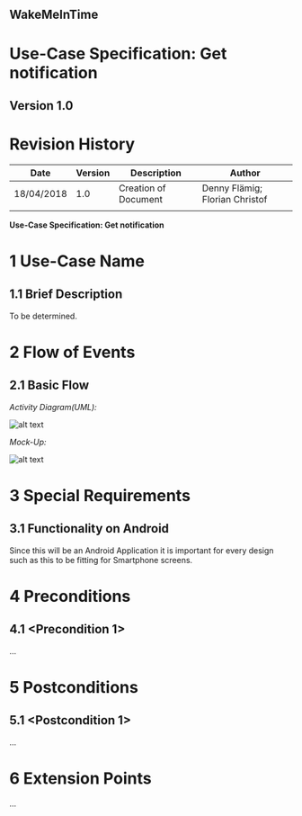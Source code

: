 **WakeMeInTime**
----------------

**Use-Case Specification: Get notification**
============================================

**Version 1.0**
---------------

Revision History
================

| **Date**   | **Version** | **Description**      | **Author**                     |
|------------|-------------|----------------------|--------------------------------|
| 18/04/2018 | 1.0         | Creation of Document | Denny Flämig; Florian Christof |
|            |             |                      |                                |

**Use-Case Specification: Get notification**

1 Use-Case Name
===============

1.1 Brief Description
---------------------

To be determined.

2 Flow of Events
================

2.1 Basic Flow
--------------

*Activity Diagram(UML):*

![alt text](https://github.com/flowriance/DFFC/blob/master/doc/Specifications/UC_GetNotification.png "Use Case Diagram: Get notification")

*Mock-Up:*

![alt text][logo]

[logo]: https://github.com/flowriance/DFFC/blob/master/doc/Mockup_GetNotification.png "Mockup: Get notification"


3 Special Requirements
======================

3.1 Functionality on Android
----------------------------

Since this will be an Android Application it is important for
every design such as this to be fitting for Smartphone screens.

4 Preconditions
===============

4.1 \<Precondition 1\>
----------------------

…

5 Postconditions
================

5.1 \<Postcondition 1\>
------------------------

…

6 Extension Points
===================

...
